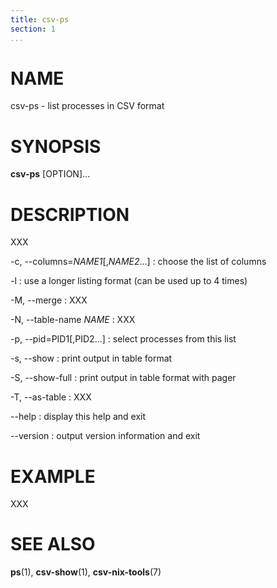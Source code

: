 ```yaml
---
title: csv-ps
section: 1
...
```


# NAME #

csv-ps - list processes in CSV format

# SYNOPSIS #

**csv-ps** [OPTION]...

# DESCRIPTION #

XXX

-c, --columns=*NAME1*[,*NAME2*...]
:   choose the list of columns

-l
:   use a longer listing format (can be used up to 4 times)

-M, --merge
:   XXX

-N, --table-name *NAME*
:   XXX

-p, --pid=PID1[,PID2...]
:   select processes from this list

-s, --show
:   print output in table format

-S, --show-full
:   print output in table format with pager

-T, --as-table
:   XXX

--help
:   display this help and exit

--version
:   output version information and exit

# EXAMPLE #

XXX

# SEE ALSO #

**ps**(1), **csv-show**(1), **csv-nix-tools**(7)
